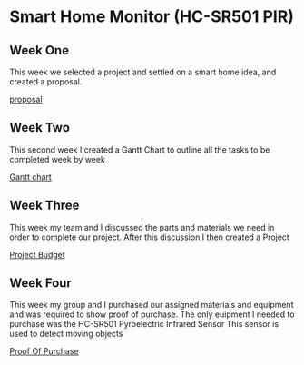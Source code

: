 # Smart Home Monitor (HC-SR501 PIR)


<h2> Week One </h2>

<p>This week we selected a project and settled on a smart home idea, and created a proposal.</p>

[proposal](https://github.com/getLiauba/SmartHomeMonitor/blob/master/Documentation/ProposalAndrewLiauba2.pdf)

<h2> Week Two </h2>

<p>This second week I created a Gantt Chart to outline all the tasks to be completed week by week </p>

[Gantt chart](https://github.com/getLiauba/SmartHomeMonitor/blob/master/Documentation/HardwareSchedule.pdf)

<h2> Week Three </h2>

<p> This week my team and I discussed the parts and materials we need in order to complete our project. After this discussion I then created a Project </p>

[Project Budget](https://github.com/getLiauba/SmartHomeMonitor/blob/master/Documentation/Budget.pdf)


<h2> Week Four </h2>

<p>This week my group and I purchased our assigned materials and equipment and was required to show proof of purchase. The only euipment I needed to purchase was the HC-SR501 Pyroelectric Infrared Sensor This sensor is used to detect moving objects </p>

[Proof Of Purchase](https://github.com/getLiauba/SmartHomeMonitor/blob/master/Documentation/purchase.png)

